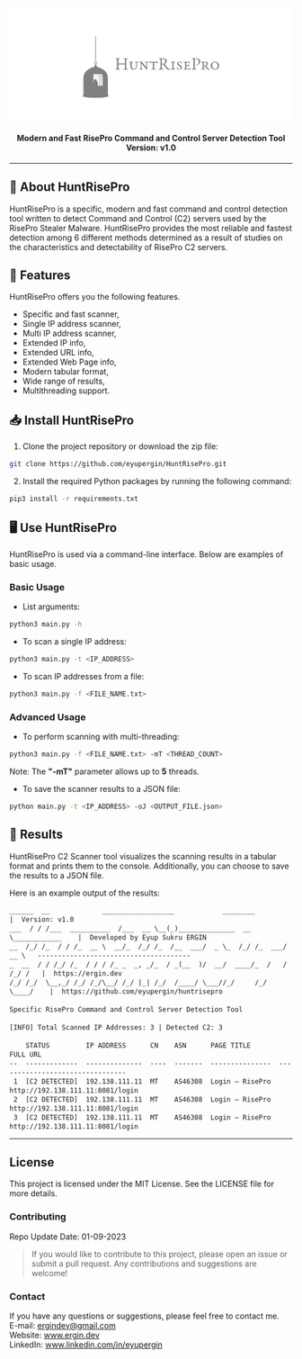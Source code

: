 
<p align="center">
  <a href="https://ergin.dev"><img src="https://raw.githubusercontent.com/EyupErgin/HuntRisePro/main/.img/HuntRisePro.png" width="800px" alt="HuntRisePro"></a>
</p>
<h4 align="center">Modern and Fast RisePro Command and Control Server Detection Tool<br> Version: v1.0 </h4>

---

## :scorpion:	About HuntRisePro
HuntRisePro is a specific, modern and fast command and control detection tool written to detect Command and Control (C2) servers used by the RisePro Stealer Malware. HuntRisePro provides the most reliable and fastest detection among 6 different methods determined as a result of studies on the characteristics and detectability of RisePro C2 servers.

## :notebook:	Features
HuntRisePro offers you the following features.

- Specific and fast scanner,
- Single IP address scanner,
- Multi IP address scanner,
- Extended IP info,
- Extended URL info,
- Extended Web Page info,
- Modern tabular format,
- Wide range of results,
- Multithreading support.

## :inbox_tray:	Install HuntRisePro
1. Clone the project repository or download the zip file:
```bash
git clone https://github.com/eyupergin/HuntRisePro.git
```
2. Install the required Python packages by running the following command:
```bash
pip3 install -r requirements.txt
```
## :desktop_computer:	Use HuntRisePro
HuntRisePro is used via a command-line interface. Below are examples of basic usage.

### Basic Usage
- List arguments:
```bash
python3 main.py -h
```
- To scan a single IP address:
```bash
python3 main.py -t <IP_ADDRESS>
```
- To scan IP addresses from a file:
```bash
python3 main.py -f <FILE_NAME.txt>
```

### Advanced Usage
- To perform scanning with multi-threading:
```bash
python3 main.py -f <FILE_NAME.txt> -mT <THREAD_COUNT>
```
Note: The **"-mT"** parameter allows up to **5** threads.

- To save the scanner results to a JSON file:
```bash
python main.py -t <IP_ADDRESS> -oJ <OUTPUT_FILE.json>
```
## :mag_right: Results
HuntRisePro C2 Scanner tool visualizes the scanning results in a tabular format and prints them to the console. 
Additionally, you can choose to save the results to a JSON file.

Here is an example output of the results:
```
______  __             __________________            ________                 |  Version: v1.0
___  / / /___  __________  /___  __ \__(_)______________  __ \____________    |  Developed by Eyup Sukru ERGIN
__  /_/ /_  / / /_  __ \  __/_  /_/ /_  /__  ___/  _ \_  /_/ /_  ___/  __ \   --------------------------------------
_  __  / / /_/ /_  / / / /_ _  _, _/_  / _(__  )/  __/  ____/_  /   / /_/ /   |  https://ergin.dev
/_/ /_/  \__,_/ /_/ /_/\__/ /_/ |_| /_/  /____/ \___//_/     /_/    \____/    |  https://github.com/eyupergin/huntrisepro

Specific RisePro Command and Control Server Detection Tool

[INFO] Total Scanned IP Addresses: 3 | Detected C2: 3

    STATUS         IP ADDRESS      CN    ASN      PAGE TITLE       FULL URL
--  -------------  --------------  ----  -------  ---------------  --------------------------------
 1  [C2 DETECTED]  192.138.111.11  MT    AS46308  Login — RisePro  http://192.138.111.11:8081/login
 2  [C2 DETECTED]  192.138.111.11  MT    AS46308  Login — RisePro  http://192.138.111.11:8081/login
 3  [C2 DETECTED]  192.138.111.11  MT    AS46308  Login — RisePro  http://192.138.111.11:8081/login
```

---

## License
This project is licensed under the MIT License. See the LICENSE file for more details.

### Contributing
Repo Update Date: 01-09-2023 <br>
> If you would like to contribute to this project, please open an issue or submit a pull request. Any contributions and suggestions are welcome!

### Contact
If you have any questions or suggestions, please feel free to contact me.<br>
E-mail: ergindev@gmail.com <br>
Website: www.ergin.dev <br>
LinkedIn: www.linkedin.com/in/eyupergin<br>
